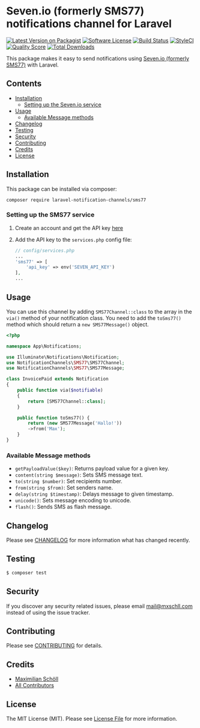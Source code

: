 # Seven.io (formerly SMS77) notifications channel for Laravel

[![Latest Version on Packagist](https://img.shields.io/packagist/v/laravel-notification-channels/sms77.svg?style=flat-square)](https://packagist.org/packages/laravel-notification-channels/sms77)
[![Software License](https://img.shields.io/badge/license-MIT-brightgreen.svg?style=flat-square)](LICENSE.md)
[![Build Status](https://img.shields.io/github/actions/workflow/status/laravel-notification-channels/sms77/php.yml?style=flat-square)](https://github.com/laravel-notification-channels/sms77/actions) 
[![StyleCI](https://github.styleci.io/repos/259466891/shield?branch=master)](https://github.styleci.io/repos/259466891)
[![Quality Score](https://img.shields.io/scrutinizer/g/laravel-notification-channels/sms77.svg?style=flat-square)](https://scrutinizer-ci.com/g/laravel-notification-channels/sms77)
[![Total Downloads](https://img.shields.io/packagist/dt/laravel-notification-channels/sms77.svg?style=flat-square)](https://packagist.org/packages/laravel-notification-channels/sms77)

This package makes it easy to send notifications using [Seven.io (formerly SMS77)](https://www.seven.io) with Laravel.

## Contents

- [Installation](#installation)
	- [Setting up the Seven.io service](#setting-up-the-SMS77-service)
- [Usage](#usage)
	- [Available Message methods](#available-message-methods)
- [Changelog](#changelog)
- [Testing](#testing)
- [Security](#security)
- [Contributing](#contributing)
- [Credits](#credits)
- [License](#license)


## Installation

This package can be installed via composer:

```composer require laravel-notification-channels/sms77```

### Setting up the SMS77 service

1. Create an account and get the API key [here](https://www.seven.io)

2. Add the API key to the `services.php` config file:

	```php
	// config/services.php
	...
	'sms77' => [
		'api_key' => env('SEVEN_API_KEY')
	],
	...
	```

## Usage

You can use this channel by adding `SMS77Channel::class` to the array in the `via()` method of your notification class. You need to add the `toSms77()` method which should return a `new SMS77Message()` object.

```php
<?php

namespace App\Notifications;

use Illuminate\Notifications\Notification;
use NotificationChannels\SMS77\SMS77Channel;
use NotificationChannels\SMS77\SMS77Message;

class InvoicePaid extends Notification
{
    public function via($notifiable)
    {
        return [SMS77Channel::class];
    }

    public function toSms77() {
        return (new SMS77Message('Hallo!'))
        ->from('Max');
    }
}
```

### Available Message methods

- `getPayloadValue($key)`: Returns payload value for a given key.
- `content(string $message)`: Sets SMS message text.
- `to(string $number)`: Set recipients number. 
- `from(string $from)`: Set senders name.
- `delay(string $timestamp)`: Delays message to given timestamp.
- `unicode()`: Sets message encoding to unicode.
- `flash()`: Sends SMS as flash message.

## Changelog

Please see [CHANGELOG](CHANGELOG.md) for more information what has changed recently.

## Testing

``` bash
$ composer test
```

## Security

If you discover any security related issues, please email mail@mxschll.com instead of using the issue tracker.

## Contributing

Please see [CONTRIBUTING](CONTRIBUTING.md) for details.

## Credits

- [Maximilian Schöll](https://github.com/mxschll)
- [All Contributors](../../contributors)

## License

The MIT License (MIT). Please see [License File](LICENSE.md) for more information.

